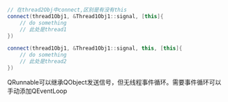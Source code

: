 ```cpp

// 在thread2Obj中connect,区别是有没有this
connect(thread1Obj1, &Thread1Obj1::signal, [this]{
	// do something
	// 此处是thread1
})

connect(thread1Obj1, &Thread1Obj1::signal, this, [this]{
	// do something
	// 此处是thread2
})
```



QRunnable可以继承QObject发送信号，但无线程事件循环。需要事件循环可以手动添加QEventLoop